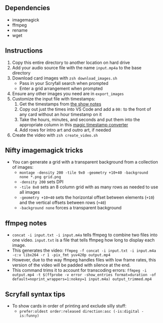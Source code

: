 ## Dependencies

+ imagemagick
+ ffmpeg
+ rename
+ wget

## Instructions

1. Copy this entire directory to another location on hard drive
2. Add your audio source file with the name `input.mp4a` to the base directory
3. Download card images with `zsh download_images.sh`
    + Pass in your Scryfall search when prompted
    + Enter a grid arrangement when prompted
3. Ensure any other images you need are in `export_images`
4. Customize the input file with timestamps:
    1. Get the timestamps from [the show notes](https://docs.google.com/document/d/1orAWZR47FIf75NXiHd4Wd-EaKVp_-poQx1sZIxpmByI/edit#heading=h.s99njdxgxizg)
    2. Copy out just the times into VS Code and add a `00:` to the front of any card without an hour timestamp on it
    3. Take the hours, minutes, and seconds and put them into the appropriate column in this [magic timestamp converter](https://docs.google.com/spreadsheets/d/13-hEGxLZX-VANC69xGFfkhFntnr6zFTx5jh2AEuSBHI/edit#gid=0)
    4. Add rows for intro art and outro art, if needed
5. Create the video with `zsh create_video.sh`

## Nifty imagemagick tricks

+ You can generate a grid with a transparent background from a collection of images:
    + `montage -density 200 -tile 9x0 -geometry +10+40 -background none *.png grid.png`
    + `-density 200` sets DPI
    + `-tile 8x0` sets an 8 column grid with as many rows as needed to use all images
    + `-geometry +10+40` sets the horizontal offset between elements (`+10`) and the vertical offsets between rows (`+40`)
    + `-background none` forces a transparent background

## ffmpeg notes

+ `concat -i input.txt -i input.m4a` tells ffmpeg to combine two files into one video. `input.txt` is a file that tells ffmpeg how long to display each image.
+ This generates the video: `ffmpeg -f concat -i input.txt -i input.m4a -c:v libx264 -r 1 -pix_fmt yuv420p output.mp4`
+ However, due to the way ffmpeg handles files with low frame rates, this version of the video will be padded with silence at the end.
+ This command trims it to account for transcoding errors: `ffmpeg -i output.mp4 -t $(ffprobe -v error -show_entries format=duration -of default=noprint_wrappers=1:nokey=1 input.m4a) output_trimmed.mp4`

## Scryfall syntax tips

+ To show cards in order of printing and exclude silly stuff:
    + `prefer:oldest order:released direction:asc (-is:digital -is:funny)`
